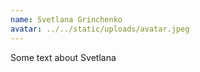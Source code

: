```yaml
---
name: Svetlana Grinchenko
avatar: ../../static/uploads/avatar.jpeg
---
```


Some text about Svetlana
